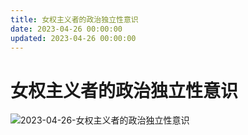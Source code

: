 ```yaml
---
title: 女权主义者的政治独立性意识
date: 2023-04-26 00:00:00
updated: 2023-04-26 00:00:00
---
```


# 女权主义者的政治独立性意识

![2023-04-26-女权主义者的政治独立性意识](assets/2023-04-26-女权主义者的政治独立性意识.jpeg)

